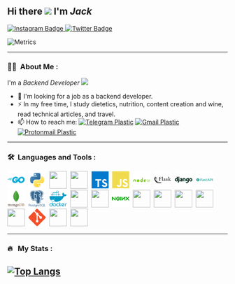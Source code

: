 ## Hi there <img src="https://media.giphy.com/media/hvRJCLFzcasrR4ia7z/giphy.gif" width="30"/> I'm *Jack*   
<div id="badges">
  <a href="https://www.instagram.com/pchchv">
    <img src="https://img.shields.io/badge/Instagram-E4405F?style=for-the-badge&logo=instagram&logoColor=white" alt="Instagram Badge"/>
  </a>
  <a href="https://www.twitter.com/pchchv">
    <img src="https://img.shields.io/badge/Twitter-blue?style=for-the-badge&logo=twitter&logoColor=white" alt="Twitter Badge"/>
  </a>
</div>

![Metrics](https://metrics.lecoq.io/pchchv?template=classic&base.hireable=true&repositories.batch=200&repositories.forks=true&base.community=0&languages=1&lines=1&isocalendar=1&habits=1&introduction=1&base=header%2C%20activity%2C%20community%2C%20repositories%2C%20metadata&base.indepth=false&base.hireable=true&base.skip=false&isocalendar=false&isocalendar.duration=full-year&languages=false&languages.ignored=html%2C%20css%2C%20ejs&languages.limit=8&languages.threshold=0%25&languages.other=false&languages.colors=github&languages.sections=most-used&languages.indepth=false&languages.analysis.timeout=15&languages.analysis.timeout.repositories=7.5&languages.categories=markup%2C%20programming&languages.recent.categories=markup%2C%20programming&languages.recent.load=300&languages.recent.days=14&lines=false&lines.sections=base&lines.repositories.limit=4&lines.history.limit=1&habits=false&habits.from=200&habits.days=14&habits.facts=true&habits.charts=false&habits.charts.type=classic&habits.trim=false&habits.languages.limit=8&habits.languages.threshold=0%25&introduction=false&introduction.title=true&config.timezone=Europe%2FMoscow&config.display=large)

---

### :man_technologist: &nbsp;About Me :

I'm a *Backend Developer* <img src="https://media.giphy.com/media/WUlplcMpOCEmTGBtBW/giphy.gif" width="30">
- 🌱 I'm looking for a job as a backend developer.
- ⚡ In my free time, I study dietetics, nutrition, content creation and wine, read technical articles, and travel.
- 📫 How to reach me: [![Telegram Plastic](https://img.shields.io/badge/Telegram-blue?style=plastic&logo=telegram&logoColor=white)](https://t.me/pchchv) [![Gmail Plastic](https://img.shields.io/badge/Gmail-D14836?style=plastic&logo=gmail&logoColor=white)](mailto:ipchchv@gmail.com) [![Protonmail Plastic](https://img.shields.io/badge/ProtonMail-8B89CC?style=plastic&logo=protonmail&logoColor=white)](mailto:pchchv@proton.me)

---

### 🛠 &nbsp;Languages and Tools :
<p>
  <img src="https://github.com/devicons/devicon/blob/master/icons/go/go-original-wordmark.svg" width="40" height="40"/>&nbsp;
  <img src="https://github.com/devicons/devicon/blob/master/icons/python/python-original.svg" width="40" height="40"/>&nbsp;
  <img src="https://cdn.jsdelivr.net/gh/devicons/devicon/icons/rust/rust-plain.svg" width="40" height="40"/>&nbsp;
  <img src="https://cdn.jsdelivr.net/gh/devicons/devicon/icons/cplusplus/cplusplus-plain.svg" width="40" height="40"/>&nbsp;
  <img src="https://github.com/devicons/devicon/blob/master/icons/typescript/typescript-plain.svg" width="40" height="40"/>&nbsp;
  <img src="https://github.com/devicons/devicon/blob/master/icons/javascript/javascript-plain.svg" width="40" height="40"/>&nbsp;
  <img src="https://github.com/devicons/devicon/blob/master/icons/nodejs/nodejs-plain-wordmark.svg" width="40" height="40"/>&nbsp;
  <img src="https://github.com/devicons/devicon/blob/master/icons/flask/flask-original-wordmark.svg" width="40" height="40"/>&nbsp;
  <img src="https://github.com/devicons/devicon/blob/master/icons/django/django-plain-wordmark.svg" width="40" height="40"/>&nbsp;
  <img src="https://github.com/devicons/devicon/blob/master/icons/fastapi/fastapi-original-wordmark.svg" width="40" height="40"/>&nbsp;
  <img src="https://github.com/devicons/devicon/blob/master/icons/mongodb/mongodb-original-wordmark.svg" width="40" height="40"/>&nbsp;
  <img src="https://github.com/devicons/devicon/blob/master/icons/postgresql/postgresql-plain-wordmark.svg" width="40" height="40"/>&nbsp;
  <img src="https://github.com/devicons/devicon/blob/master/icons/docker/docker-plain-wordmark.svg" width="40" height="40"/>&nbsp;
  <img src="https://cdn.jsdelivr.net/gh/devicons/devicon/icons/digitalocean/digitalocean-original.svg" width="40" height="40"/>&nbsp;
  <img src="https://cdn.jsdelivr.net/gh/devicons/devicon/icons/heroku/heroku-original.svg" width="40" height="40"/>&nbsp;
  <img src="https://github.com/devicons/devicon/blob/master/icons/nginx/nginx-original.svg" width="40" height="40"/>&nbsp;
  <img src="https://cdn.jsdelivr.net/gh/devicons/devicon/icons/vscode/vscode-original.svg" width="40" height="40"/>&nbsp;
  <img src="https://cdn.jsdelivr.net/gh/devicons/devicon/icons/jetbrains/jetbrains-original.svg" width="40" height="40"/>&nbsp;
  <img src="https://cdn.jsdelivr.net/gh/devicons/devicon/icons/linux/linux-original.svg" width="40" height="40"/>&nbsp;
  <img src="https://cdn.jsdelivr.net/gh/devicons/devicon/icons/bash/bash-original.svg" width="40" height="40"/>&nbsp;
  <img src="https://cdn.jsdelivr.net/gh/devicons/devicon/icons/markdown/markdown-original.svg" width="40" height="40"/>&nbsp;
  <img src="https://github.com/devicons/devicon/blob/master/icons/git/git-original.svg" width="40" height="40"/>&nbsp;
  <img src="https://cdn.jsdelivr.net/gh/devicons/devicon/icons/github/github-original.svg" width="40" height="40"/>&nbsp;
  <img src="https://cdn.jsdelivr.net/gh/devicons/devicon/icons/gitlab/gitlab-original.svg" width="40" height="40"/>&nbsp;
</p>

---

### 🔥 &nbsp; My Stats :
[![Top Langs](https://github-readme-stats.vercel.app/api/top-langs/?username=pchchv&theme=transparent&hide_border=true&card_width=1000px&langs_count=6&layout=compact)](https://github.com/anuraghazra/github-readme-stats)
---
